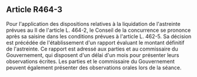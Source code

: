 Article R464-3
----
Pour l'application des dispositions relatives à la liquidation de l'astreinte
prévues au II de l'article L. 464-2, le Conseil de la concurrence se prononce
après sa saisine dans les conditions prévues à l'article L. 462-5. Sa décision
est précédée de l'établissement d'un rapport évaluant le montant définitif de
l'astreinte. Ce rapport est adressé aux parties et au commissaire du
Gouvernement, qui disposent d'un délai d'un mois pour présenter leurs
observations écrites. Les parties et le commissaire du Gouvernement peuvent
également présenter des observations orales lors de la séance.
